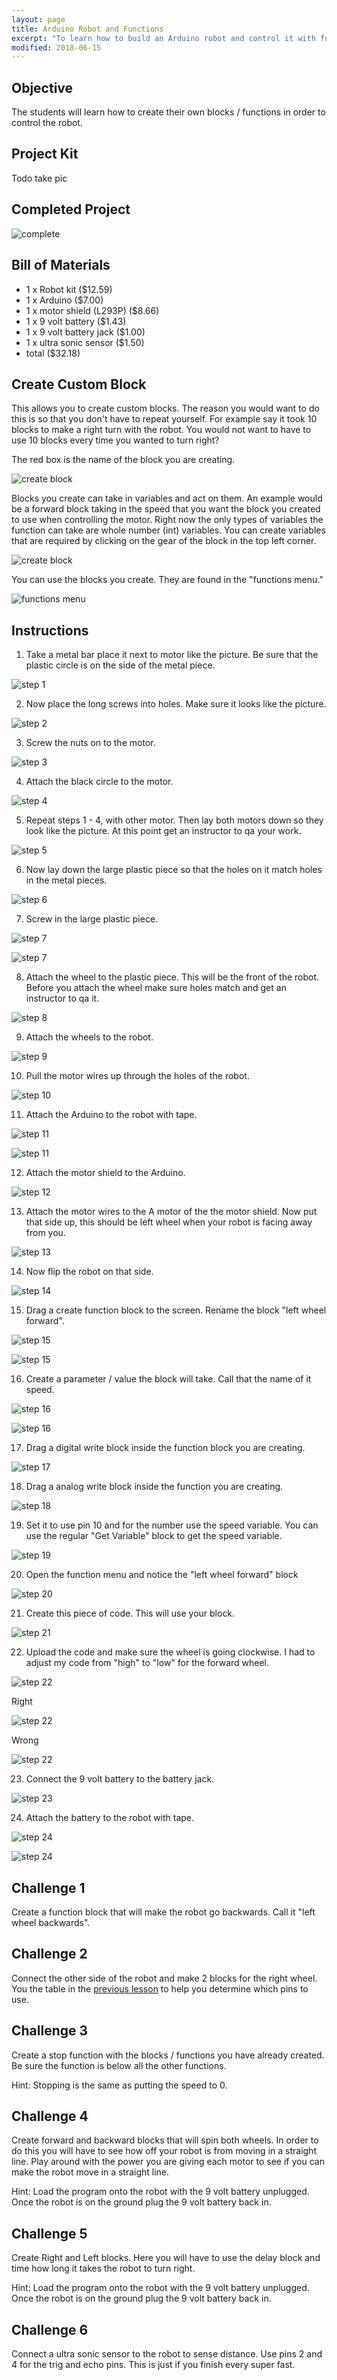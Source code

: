 ```yaml
---
layout: page
title: Arduino Robot and Functions
excerpt: "To learn how to build an Arduino robot and control it with functions."
modified: 2018-06-15
---
```


## Objective

The students will learn how to create their own blocks / functions in order to control the robot.

## Project Kit

Todo take pic

## Completed Project

![complete](/images/maker-camp/day-4/robot/complete.jpg)

## Bill of Materials 

- 1 x Robot kit ($12.59)
- 1 x Arduino ($7.00)
- 1 x motor shield (L293P) ($8.66)
- 1 x 9 volt battery ($1.43)
- 1 x 9 volt battery jack ($1.00)
- 1 x ultra sonic sensor ($1.50)
- total ($32.18)

## Create Custom Block 

This allows you to create custom blocks.  The reason you would want to do this is so that you don't have to repeat yourself.  For example say it took 10 blocks to make a right turn with the robot.  You would not want to have to use 10 blocks every time you wanted to turn right?

The red box is the name of the block you are creating.

![create block](/images/maker-camp/day-4/robot/create-block.png#img-phone)

Blocks you create can take in variables and act on them.  An example would be a forward block taking in the speed that you want the block you created to use when controlling the motor.  Right now the only types of variables the function can take are whole number (int) variables.  You can create variables that are required by clicking on the gear of the block in the top left corner.

![create block](/images/maker-camp/day-4/robot/create-block-gear.png#img-phone)

You can use the blocks you create.  They are found in the "functions menu."

![functions menu](/images/maker-camp/day-4/robot/functions-menu.png#img-phone)


## Instructions

1) Take a metal bar place it next to motor like the picture.  Be sure that the plastic circle is on the side of the metal piece.

![step 1](/images/maker-camp/day-4/robot/step_1.jpg)

2) Now place the long screws into holes.  Make sure it looks like the picture.

![step 2](/images/maker-camp/day-4/robot/step_2.jpg)

3) Screw the nuts on to the motor.

![step 3](/images/maker-camp/day-4/robot/step_3.jpg)

4) Attach the black circle to the motor.

![step 4](/images/maker-camp/day-4/robot/step_4.jpg)

5) Repeat steps 1 - 4, with other motor.  Then lay both motors down so they look like the picture.  At this point get an instructor to qa your work.

![step 5](/images/maker-camp/day-4/robot/step_5.jpg)

6) Now lay down the large plastic piece so that the holes on it match holes in the metal pieces.

![step 6](/images/maker-camp/day-4/robot/step_6.jpg)

7) Screw in the large plastic piece.

![step 7](/images/maker-camp/day-4/robot/step_7a.jpg)

![step 7](/images/maker-camp/day-4/robot/step_7b.jpg)

8) Attach the wheel to the plastic piece.  This will be the front of the robot.  Before you attach the wheel make sure holes match and get an instructor to qa it.

![step 8](/images/maker-camp/day-4/robot/step_8a.jpg)

9) Attach the wheels to the robot.  

![step 9](/images/maker-camp/day-4/robot/step_9.jpg)

10) Pull the motor wires up through the holes of the robot.

![step 10](/images/maker-camp/day-4/robot/step_10.jpg)

11) Attach the Arduino to the robot with tape.

![step 11](/images/maker-camp/day-4/robot/step_11a.jpg)

![step 11](/images/maker-camp/day-4/robot/step_11b.jpg)

12) Attach the motor shield to the Arduino.

![step 12](/images/maker-camp/day-4/robot/step_12.jpg)

13) Attach the motor wires to the A motor of the the motor shield.  Now put that side up, this should be left wheel when your robot is facing away from you.

![step 13](/images/maker-camp/day-4/robot/step_13.jpg)

14) Now flip the robot on that side.

![step 14](/images/maker-camp/day-4/robot/step_14.jpg)

15) Drag a create function block to the screen.  Rename the block "left wheel forward".

![step 15](/images/maker-camp/day-4/robot/step_15a.png)

![step 15](/images/maker-camp/day-4/robot/step_15b.png)

16) Create a parameter / value the block will take.  Call that the name of it speed.

![step 16](/images/maker-camp/day-4/robot/step_16a.png)

![step 16](/images/maker-camp/day-4/robot/step_16b.png)

17) Drag a digital write block inside the function block you are creating.

![step 17](/images/maker-camp/day-4/robot/step_17.png)

18) Drag a analog write block inside the function you are creating.

![step 18](/images/maker-camp/day-4/robot/step_18.png)

19) Set it to use pin 10 and for the number use the speed variable.  You can use the regular "Get Variable" block to get the speed variable.

![step 19](/images/maker-camp/day-4/robot/step_19.png)

20) Open the function menu and notice the "left wheel forward" block

![step 20](/images/maker-camp/day-4/robot/step_20.png#img-phone)

21) Create this piece of code.  This will use your block.

![step 21](/images/maker-camp/day-4/robot/step_21.png#img-phone)

22) Upload the code and make sure the wheel is going clockwise.  I had to adjust my code from "high" to "low" for the forward wheel. 

![step 22](/images/upload-1.png)

Right

![step 22](/images/maker-camp/day-4/robot/step_22b.gif)

Wrong

![step 22](/images/maker-camp/day-4/robot/step_22c.gif)


23) Connect the 9 volt battery to the battery jack.

![step 23](/images/maker-camp/day-4/robot/step_23.jpg)

24) Attach the battery to the robot with tape.

![step 24](/images/maker-camp/day-4/robot/step_24a.jpg)

![step 24](/images/maker-camp/day-4/robot/step_24b.jpg)

## Challenge 1

Create a function block that will make the robot go backwards.  Call it "left wheel backwards".

## Challenge 2

Connect the other side of the robot and make 2 blocks for the right wheel.  You the table in the [previous lesson](/summer-camp/day-4/motor) to help you determine which pins to use.

## Challenge 3

Create a stop function with the blocks / functions you have already created.  Be sure the function is below all the other functions.

Hint: Stopping is the same as putting the speed to 0.

## Challenge 4

Create forward and backward blocks that will spin both wheels.  In order to do this you will have to see how off your robot is from moving in a straight line.  Play around with the power you are giving each motor to see if you can make the robot move in a straight line.

Hint: Load the program onto the robot with the 9 volt battery unplugged.  Once the robot is on the ground plug the 9 volt battery back in.

## Challenge 5

Create Right and Left blocks.  Here you will have to use the delay block and time how long it takes the robot to turn right.  

Hint: Load the program onto the robot with the 9 volt battery unplugged.  Once the robot is on the ground plug the 9 volt battery back in.

## Challenge 6

Connect a ultra sonic sensor to the robot to sense distance.  Use pins 2 and 4 for the trig and echo pins.  This is just if you finish every super fast.

